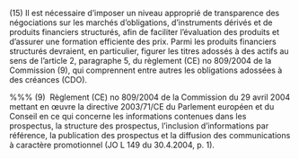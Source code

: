 (15) Il est nécessaire d’imposer un niveau approprié de transparence des négociations sur les marchés d’obligations, d’instruments dérivés et de produits financiers structurés, afin de faciliter l’évaluation des produits et d’assurer une formation efficiente des prix. Parmi les produits financiers structurés devraient, en particulier, figurer les titres adossés à des actifs au sens de l’article 2, paragraphe 5, du règlement (CE) no 809/2004 de la Commission (9), qui comprennent entre autres les obligations adossées à des créances (CDO).

%%% (9)  Règlement (CE) no 809/2004 de la Commission du 29 avril 2004 mettant en œuvre la directive 2003/71/CE du Parlement européen et du Conseil en ce qui concerne les informations contenues dans les prospectus, la structure des prospectus, l’inclusion d’informations par référence, la publication des prospectus et la diffusion des communications à caractère promotionnel (JO L 149 du 30.4.2004, p. 1).